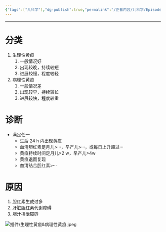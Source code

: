 ```yaml
---
{"tags":["儿科学"],"dg-publish":true,"permalink":"/正番内容/儿科学/Episode 02. 新生儿与新生儿疾病/新生儿黄疸/","dgPassFrontmatter":true}
---
```


---
# 分类
1. 生理性黄疸
	1. 一般情况好
	2. 出现较晚，持续较短
	3. 进展较慢，程度较轻
2. 病理性黄疸
	1. 一般情况差
	2. 出现较早，持续较长
	3. 进展较快，程度较重
# 诊断
+ 满足任一
	+ 生后 24 h 内出现黄疸
	+ 血清胆红素足月儿>···，早产儿>···，或每日上升超过···
	+ 黄疸持续时间足月儿>2 w，早产儿>4w
	+ 黄疸退而复现
	+ 血清结合胆红素>···
# 原因
1. 胆红素生成过多
2. 肝脏胆红素代谢障碍
3. 胆汁排泄障碍

![插件/生理性黄疸&病理性黄疸.jpeg](/img/user/%E6%8F%92%E4%BB%B6/%E7%94%9F%E7%90%86%E6%80%A7%E9%BB%84%E7%96%B8&%E7%97%85%E7%90%86%E6%80%A7%E9%BB%84%E7%96%B8.jpeg)